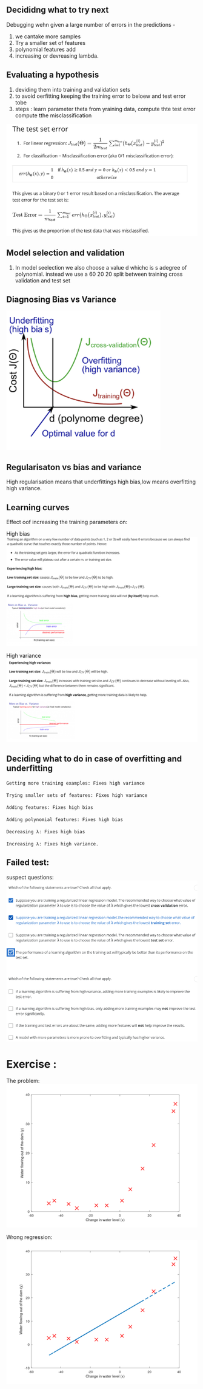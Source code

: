 ## Decididng what to try next

Debugging wehn given a large number of errors in the predictions -
1. we cantake more samples
2. Try a smaller set of features
3. polynomial features add
4. increasing or devreasing lambda.

## Evaluating a hypothesis

1. deviding them into training and validation sets
2. to avoid oerfitting keeping the training error to beloew and test error tobe 
3. steps : learn parameter theta from yraining data,
compute thte test error
compute tthe misclassification

![](test_set_error.png)

## Model selection and validation

1. In model seelection we also choose a value d whichc is s adegree of polynomial.
instead we use a 60 20 20 split between training cross validation and test set

## Diagnosing Bias vs Variance

![](high_variance_vs_high_bias.png)

## Regularisaton vs bias and variance

High regularisation means that underfittings high bias,low means overfitting high variance.

## Learning curves
Effect oof increasing the training parameters on:

High bias
![](high_bias_increase_m.png)

High variance
![](high_variance_increase_m.png)

## Deciding what to do in case of  overfitting and underfitting

    Getting more training examples: Fixes high variance

    Trying smaller sets of features: Fixes high variance

    Adding features: Fixes high bias

    Adding polynomial features: Fixes high bias

    Decreasing λ: Fixes high bias

    Increasing λ: Fixes high variance.

## Failed test:

suspect questions:
![](suspect_questions.png)

# Exercise :

The problem:
![](water_level.png)

Wrong regression:
![](bad_regression.png)


